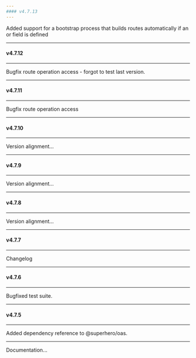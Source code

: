 ```yaml
---
#### v4.7.13
---
```


Added support for a bootstrap process that builds routes automatically if an  or  field is defined

---
#### v4.7.12
---

Bugfix route operation access - forgot to test last version.

---
#### v4.7.11
---

Bugfix route operation access

---
#### v4.7.10
---

Version alignment...

---
#### v4.7.9
---

Version alignment...

---
#### v4.7.8
---

Version alignment...

---
#### v4.7.7
---

Changelog

---
#### v4.7.6
---

Bugfixed test suite.

---
#### v4.7.5
---

Added dependency reference to @superhero/oas.

---

Documentation...
